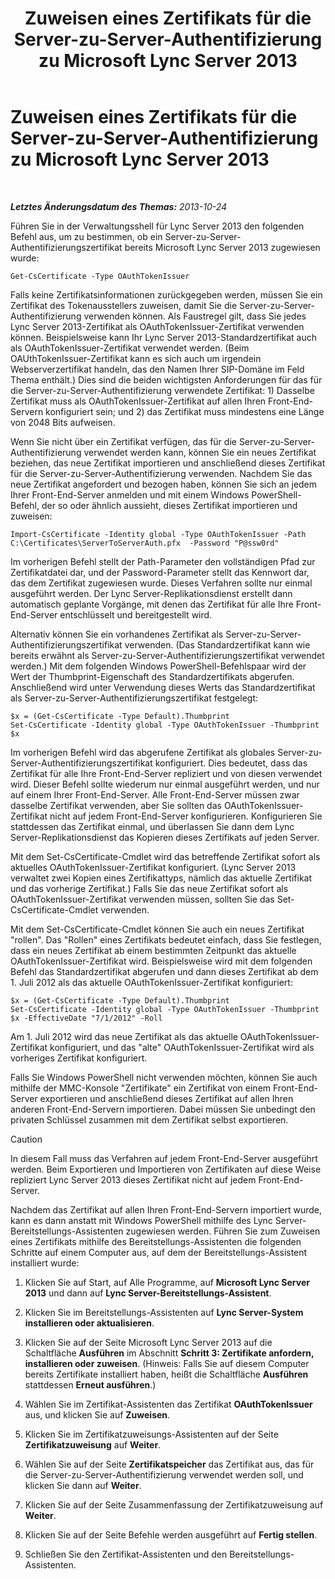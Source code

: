 ﻿---
title: Zuweisen eines Zertifikats für die Server-zu-Server-Authentifizierung zu Microsoft Lync Server 2013
TOCTitle: Zuweisen eines Zertifikats für die Server-zu-Server-Authentifizierung zu Microsoft Lync Server 2013
ms:assetid: c7413954-2504-47f4-a073-44548aff1c0c
ms:mtpsurl: https://technet.microsoft.com/de-de/library/JJ205253(v=OCS.15)
ms:contentKeyID: 49295364
ms.date: 05/19/2016
mtps_version: v=OCS.15
ms.translationtype: HT
---

# Zuweisen eines Zertifikats für die Server-zu-Server-Authentifizierung zu Microsoft Lync Server 2013

 

_**Letztes Änderungsdatum des Themas:** 2013-10-24_

Führen Sie in der Verwaltungsshell für Lync Server 2013 den folgenden Befehl aus, um zu bestimmen, ob ein Server-zu-Server-Authentifizierungszertifikat bereits Microsoft Lync Server 2013 zugewiesen wurde:

    Get-CsCertificate -Type OAuthTokenIssuer

Falls keine Zertifikatsinformationen zurückgegeben werden, müssen Sie ein Zertifikat des Tokenausstellers zuweisen, damit Sie die Server-zu-Server-Authentifizierung verwenden können. Als Faustregel gilt, dass Sie jedes Lync Server 2013-Zertifikat als OAuthTokenIssuer-Zertifikat verwenden können. Beispielsweise kann Ihr Lync Server 2013-Standardzertifikat auch als OAuthTokenIssuer-Zertifikat verwendet werden. (Beim OAUthTokenIssuer-Zertifikat kann es sich auch um irgendein Webserverzertifikat handeln, das den Namen Ihrer SIP-Domäne im Feld Thema enthält.) Dies sind die beiden wichtigsten Anforderungen für das für die Server-zu-Server-Authentifizierung verwendete Zertifikat: 1) Dasselbe Zertifikat muss als OAuthTokenIssuer-Zertifikat auf allen Ihren Front-End-Servern konfiguriert sein; und 2) das Zertifikat muss mindestens eine Länge von 2048 Bits aufweisen.

Wenn Sie nicht über ein Zertifikat verfügen, das für die Server-zu-Server-Authentifizierung verwendet werden kann, können Sie ein neues Zertifikat beziehen, das neue Zertifikat importieren und anschließend dieses Zertifikat für die Server-zu-Server-Authentifizierung verwenden. Nachdem Sie das neue Zertifikat angefordert und bezogen haben, können Sie sich an jedem Ihrer Front-End-Server anmelden und mit einem Windows PowerShell-Befehl, der so oder ähnlich aussieht, dieses Zertifikat importieren und zuweisen:

    Import-CsCertificate -Identity global -Type OAuthTokenIssuer -Path C:\Certificates\ServerToServerAuth.pfx  -Password "P@ssw0rd"

Im vorherigen Befehl stellt der Path-Parameter den vollständigen Pfad zur Zertifikatdatei dar, und der Password-Parameter stellt das Kennwort dar, das dem Zertifikat zugewiesen wurde. Dieses Verfahren sollte nur einmal ausgeführt werden. Der Lync Server-Replikationsdienst erstellt dann automatisch geplante Vorgänge, mit denen das Zertifikat für alle Ihre Front-End-Server entschlüsselt und bereitgestellt wird.

Alternativ können Sie ein vorhandenes Zertifikat als Server-zu-Server-Authentifizierungszertifikat verwenden. (Das Standardzertifikat kann wie bereits erwähnt als Server-zu-Server-Authentifizierungszertifikat verwendet werden.) Mit dem folgenden Windows PowerShell-Befehlspaar wird der Wert der Thumbprint-Eigenschaft des Standardzertifikats abgerufen. Anschließend wird unter Verwendung dieses Werts das Standardzertifikat als Server-zu-Server-Authentifizierungszertifikat festgelegt:

    $x = (Get-CsCertificate -Type Default).Thumbprint
    Set-CsCertificate -Identity global -Type OAuthTokenIssuer -Thumbprint $x

Im vorherigen Befehl wird das abgerufene Zertifikat als globales Server-zu-Server-Authentifizierungszertifikat konfiguriert. Dies bedeutet, dass das Zertifikat für alle Ihre Front-End-Server repliziert und von diesen verwendet wird. Dieser Befehl sollte wiederum nur einmal ausgeführt werden, und nur auf einem Ihrer Front-End-Server. Alle Front-End-Server müssen zwar dasselbe Zertifikat verwenden, aber Sie sollten das OAuthTokenIssuer-Zertifikat nicht auf jedem Front-End-Server konfigurieren. Konfigurieren Sie stattdessen das Zertifikat einmal, und überlassen Sie dann dem Lync Server-Replikationsdienst das Kopieren dieses Zertifikats auf jeden Server.

Mit dem Set-CsCertificate-Cmdlet wird das betreffende Zertifikat sofort als aktuelles OAuthTokenIssuer-Zertifikat konfiguriert. (Lync Server 2013 verwaltet zwei Kopien eines Zertifikattyps, nämlich das aktuelle Zertifikat und das vorherige Zertifikat.) Falls Sie das neue Zertifikat sofort als OAuthTokenIssuer-Zertifikat verwenden müssen, sollten Sie das Set-CsCertificate-Cmdlet verwenden.

Mit dem Set-CsCertificate-Cmdlet können Sie auch ein neues Zertifikat "rollen". Das "Rollen" eines Zertifikats bedeutet einfach, dass Sie festlegen, dass ein neues Zertifikat ab einem bestimmten Zeitpunkt das aktuelle OAuthTokenIssuer-Zertifikat wird. Beispielsweise wird mit dem folgenden Befehl das Standardzertifikat abgerufen und dann dieses Zertifikat ab dem 1. Juli 2012 als das aktuelle OAuthTokenIssuer-Zertifikat konfiguriert:

    $x = (Get-CsCertificate -Type Default).Thumbprint
    Set-CsCertificate -Identity global -Type OAuthTokenIssuer -Thumbprint $x -EffectiveDate "7/1/2012" -Roll

Am 1. Juli 2012 wird das neue Zertifikat als das aktuelle OAuthTokenIssuer-Zertifikat konfiguriert, und das "alte" OAuthTokenIssuer-Zertifikat wird als vorheriges Zertifikat konfiguriert.

Falls Sie Windows PowerShell nicht verwenden möchten, können Sie auch mithilfe der MMC-Konsole "Zertifikate" ein Zertifikat von einem Front-End-Server exportieren und anschließend dieses Zertifikat auf allen Ihren anderen Front-End-Servern importieren. Dabei müssen Sie unbedingt den privaten Schlüssel zusammen mit dem Zertifikat selbst exportieren.

> [!CAUTION]  
> In diesem Fall muss das Verfahren auf jedem Front-End-Server ausgeführt werden. Beim Exportieren und Importieren von Zertifikaten auf diese Weise repliziert Lync Server 2013 dieses Zertifikat nicht auf jedem Front-End-Server.


Nachdem das Zertifikat auf allen Ihren Front-End-Servern importiert wurde, kann es dann anstatt mit Windows PowerShell mithilfe des Lync Server-Bereitstellungs-Assistenten zugewiesen werden. Führen Sie zum Zuweisen eines Zertifikats mithilfe des Bereitstellungs-Assistenten die folgenden Schritte auf einem Computer aus, auf dem der Bereitstellungs-Assistent installiert wurde:

1.  Klicken Sie auf Start, auf Alle Programme, auf **Microsoft Lync Server 2013** und dann auf **Lync Server-Bereitstellungs-Assistent**.

2.  Klicken Sie im Bereitstellungs-Assistenten auf **Lync Server-System installieren oder aktualisieren**.

3.  Klicken Sie auf der Seite Microsoft Lync Server 2013 auf die Schaltfläche **Ausführen** im Abschnitt **Schritt 3: Zertifikate anfordern, installieren oder zuweisen**. (Hinweis: Falls Sie auf diesem Computer bereits Zertifikate installiert haben, heißt die Schaltfläche **Ausführen** stattdessen **Erneut ausführen**.)

4.  Wählen Sie im Zertifikat-Assistenten das Zertifikat **OAuthTokenIssuer** aus, und klicken Sie auf **Zuweisen**.

5.  Klicken Sie im Zertifikatzuweisungs-Assistenten auf der Seite **Zertifikatzuweisung** auf **Weiter**.

6.  Wählen Sie auf der Seite **Zertifikatspeicher** das Zertifikat aus, das für die Server-zu-Server-Authentifizierung verwendet werden soll, und klicken Sie dann auf **Weiter**.

7.  Klicken Sie auf der Seite Zusammenfassung der Zertifikatzuweisung auf **Weiter**.

8.  Klicken Sie auf der Seite Befehle werden ausgeführt auf **Fertig stellen**.

9.  Schließen Sie den Zertifikat-Assistenten und den Bereitstellungs-Assistenten.

